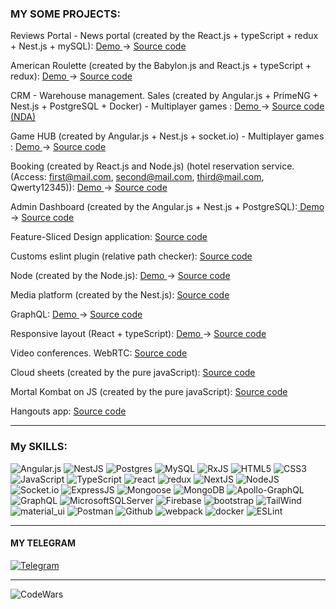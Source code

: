 ### MY SOME PROJECTS:

Reviews Portal - News portal (created by the React.js + typeScript + redux + Nest.js + mySQL): <a href="https://itransition-webportal.netlify.app/" > Demo </a> -> <a href="https://github.com/s2000promax/itransition-web-portal" > Source code </a> 

American Roulette (created by the Babylon.js and React.js + typeScript + redux): <a href="https://cheery-rabanadas-8b5897.netlify.app" > Demo </a> -> <a href="https://github.com/s2000promax/fortunes-island" > Source code </a> 

CRM - Warehouse management. Sales (created by Angular.js + PrimeNG + Nest.js + PostgreSQL + Docker) - Multiplayer games : <a href="#" > Demo </a> -> <a href="https://github.com/s2000promax" > Source code (NDA) </a> 

Game HUB (created by Angular.js + Nest.js + socket.io) - Multiplayer games : <a href="http://95.111.247.254/" > Demo </a> -> <a href="https://github.com/s2000promax/itransition-multigame-platform" > Source code </a> 

Booking (created by React.js and Node.js) (hotel reservation service. (Access: first@mail.com, second@mail.com, third@mail.com, Qwerty12345)): <a href="http://95.111.247.254/" > Demo </a> -> <a href="https://github.com/s2000promax/booking" > Source code </a> 

Admin Dashboard (created by the Angular.js + Nest.js + PostgreSQL):<a href="https://itransition-4.netlify.app" > Demo </a> -> <a href="https://github.com/s2000promax/itransition-webapp" > Source code </a>

Feature-Sliced Design application: <a href="https://github.com/s2000promax/todo-fsd-layout" > Source code </a>

Customs eslint plugin (relative path checker): <a href="https://github.com/s2000promax/eslint-plugin-s2000promax-plugin" > Source code </a>

Node (created by the Node.js): <a href="https://node-test-1.herokuapp.com/" > Demo </a> -> <a href="https://github.com/s2000promax/node" > Source code </a> 

Media platform (created by the Nest.js): <a href="https://github.com/s2000promax/media-platform" > Source code </a> 

GraphQL: <a href="https://graphql-test-2.herokuapp.com/" > Demo </a> -> <a href="https://github.com/s2000promax/GraphQL" > Source code </a> 

Responsive layout (React + typeScript): <a href="https://main--quiet-mandazi-53d51f.netlify.app/" > Demo </a> -> <a href="https://github.com/s2000promax/spa-layout-for-coalition-technologies" > Source code </a> 

Video conferences. WebRTC: <a href="https://github.com/s2000promax/webRTC-meet" > Source code </a>

Cloud sheets (created by the pure javaScript): <a href="https://github.com/s2000promax/cloud-sheets" > Source code </a>

Mortal Kombat on JS (created by the pure javaScript): <a href="https://github.com/s2000promax/MortalKombat" > Source code </a> 

Hangouts app: <a href="https://github.com/s2000promax/hangout" > Source code </a>

---

### My SKILLS:

![Angular.js](https://img.shields.io/badge/angular.js-%23E23237.svg?style=for-the-badge&logo=angularjs&logoColor=white)
![NestJS](https://img.shields.io/badge/nestjs-%23E0234E.svg?style=for-the-badge&logo=nestjs&logoColor=white)
![Postgres](https://img.shields.io/badge/postgres-%23316192.svg?style=for-the-badge&logo=postgresql&logoColor=white)
![MySQL](https://img.shields.io/badge/mysql-%2300f.svg?style=for-the-badge&logo=mysql&logoColor=white)
![RxJS](https://img.shields.io/badge/rxjs-%23B7178C.svg?style=for-the-badge&logo=reactivex&logoColor=white)
![HTML5](https://img.shields.io/badge/html5-%23E34F26.svg?style=for-the-badge&logo=html5&logoColor=white)
![CSS3](https://img.shields.io/badge/css3-%231572B6.svg?style=for-the-badge&logo=css3&logoColor=white)
![JavaScript](https://img.shields.io/badge/JavaScript-111111?style=for-the-badge&logo=JavaScript)
![TypeScript](https://img.shields.io/badge/TypeScript-111111?style=for-the-badge&logo=TypeScript)
![react](https://img.shields.io/badge/react-111111?style=for-the-badge&logo=React)
![redux](https://img.shields.io/badge/redux-111111?style=for-the-badge&logo=Redux)
![NextJS](https://img.shields.io/badge/Next-black?style=for-the-badge&logo=next.js&logoColor=white)
![NodeJS](https://img.shields.io/badge/NodeJs-111111?style=for-the-badge&logo=Node.js)
![Socket.io](https://img.shields.io/badge/Socket.io-black?style=for-the-badge&logo=socket.io&badgeColor=010101)
![ExpressJS](https://img.shields.io/badge/ExpressJS-111111?style=for-the-badge&logo=Express)
![Mongoose](https://img.shields.io/badge/Mongoose-111111?style=for-the-badge&logo=MongoDB)
![MongoDB](https://img.shields.io/badge/MongoDB-%234ea94b.svg?style=for-the-badge&logo=mongodb&logoColor=white)
![Apollo-GraphQL](https://img.shields.io/badge/-ApolloGraphQL-311C87?style=for-the-badge&logo=apollo-graphql)
![GraphQL](https://img.shields.io/badge/-GraphQL-E10098?style=for-the-badge&logo=graphql&logoColor=white)
![MicrosoftSQLServer](https://img.shields.io/badge/Microsoft%20SQL%20Sever-CC2927?style=for-the-badge&logo=microsoft%20sql%20server&logoColor=white)
![Firebase](https://img.shields.io/badge/Firebase-039BE5?style=for-the-badge&logo=Firebase&logoColor=white)
![bootstrap](https://img.shields.io/badge/bootstrap-111111?style=for-the-badge&logo=Bootstrap)
![TailWind](https://img.shields.io/badge/Tailwind_CSS-38B2AC?style=for-the-badge&logo=tailwind-css&logoColor=white)
![material_ui](https://img.shields.io/badge/material_ui-111111?style=for-the-badge&logo=Material-UI)
![Postman](https://img.shields.io/badge/Postman-111111?style=for-the-badge&logo=Postman)
![Github](https://img.shields.io/badge/Github-111111?style=for-the-badge&logo=GitHub)
![webpack](https://img.shields.io/badge/webpack-111111?style=for-the-badge&logo=Webpack)
![docker](https://img.shields.io/badge/docker-%230db7ed.svg?style=for-the-badge&logo=docker&logoColor=white)
![ESLint](https://img.shields.io/badge/ESLint-4B3263?style=for-the-badge&logo=eslint&logoColor=white)


---

#### MY TELEGRAM

[![Telegram](https://img.shields.io/badge/Telegram-111111?style=for-the-badge&logo=telegram)](https://t.me/webfulldev)

---

![CodeWars](https://www.codewars.com/users/s2000promax/badges/large)
